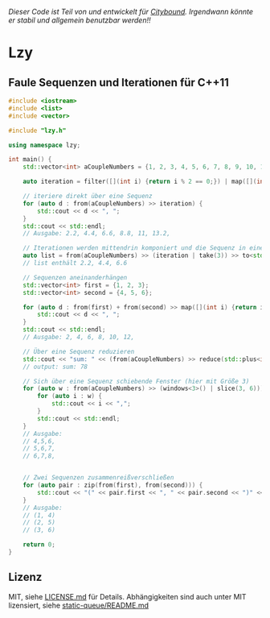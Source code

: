 *Dieser Code ist Teil von und entwickelt für [Citybound](http://cityboundsim.com).
Irgendwann könnte er stabil und allgemein benutzbar werden!!*

# Lzy

## Faule Sequenzen und Iterationen für C++11


```c++
#include <iostream>
#include <list>
#include <vector>

#include "lzy.h"

using namespace lzy;

int main() {
    std::vector<int> aCoupleNumbers = {1, 2, 3, 4, 5, 6, 7, 8, 9, 10, 11, 12};

    auto iteration = filter([](int i) {return i % 2 == 0;}) | map([](int i) {return i * 1.1;});

    // iteriere direkt über eine Sequenz
    for (auto d : from(aCoupleNumbers) >> iteration) {
        std::cout << d << ", ";
    }
    std::cout << std::endl;
    // Ausgabe: 2.2, 4.4, 6.6, 8.8, 11, 13.2,

    // Iterationen werden mittendrin komponiert und die Sequenz in einen Behälter ausgegeben
    auto list = from(aCoupleNumbers) >> (iteration | take(3)) >> to<std::list<double>>();
    // list enthält 2.2, 4.4, 6.6

    // Sequenzen aneinanderhängen
    std::vector<int> first = {1, 2, 3};
    std::vector<int> second = {4, 5, 6};

    for (auto d : from(first) + from(second) >> map([](int i) {return i * 2;})) {
        std::cout << d << ", ";
    }
    std::cout << std::endl;
    // Ausgabe: 2, 4, 6, 8, 10, 12,

    // Über eine Sequenz reduzieren
    std::cout << "sum: " << (from(aCoupleNumbers) >> reduce(std::plus<int>(), 0)) << std::endl;
    // output: sum: 78

    // Sich über eine Sequenz schiebende Fenster (hier mit Größe 3)
    for (auto w : from(aCoupleNumbers) >> (windows<3>() | slice(3, 6))) {
        for (auto i : w) {
            std::cout << i << ",";
        }
        std::cout << std::endl;
    }
    // Ausgabe:
    // 4,5,6,
    // 5,6,7,
    // 6,7,8,


    // Zwei Sequenzen zusammenreißverschließen
    for (auto pair : zip(from(first), from(second))) {
        std::cout << "(" << pair.first << ", " << pair.second << ")" << std::endl;
    }
    // Ausgabe:
    // (1, 4)
    // (2, 5)
    // (3, 6)

    return 0;
}

```

## Lizenz

MIT, siehe [LICENSE.md](LICENSE.md) für Details.
Abhängigkeiten sind auch unter MIT lizensiert, siehe [static-queue/README.md](deps/static-queue/README.md)
